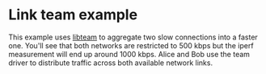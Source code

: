 # Link team example

This example uses [libteam](http://libteam.org/) to aggregate two slow
connections into a faster one. You'll see that both networks are restricted to
500 kbps but the iperf measurement will end up around 1000 kbps. Alice and Bob
use the team driver to distribute traffic across both available network links.
